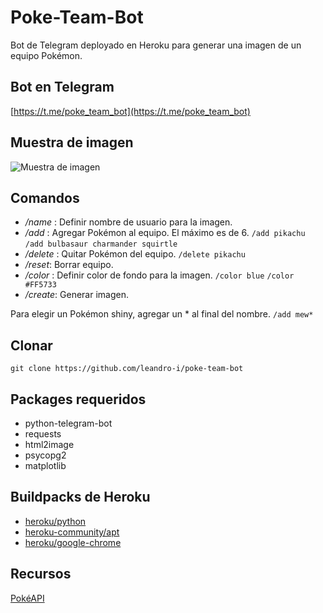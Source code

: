 # Poke-Team-Bot
Bot de Telegram deployado en Heroku para generar una imagen de un equipo Pokémon.

## Bot en Telegram
[https://t.me/poke_team_bot](https://t.me/poke_team_bot)

## Muestra de imagen
![Muestra de imagen](https://i.ibb.co/nRZNHVM/poketeam.jpg)

## Comandos
- */name* <user-name>: Definir nombre de usuario para la imagen.  
- */add* <pokemon-name>: Agregar Pokémon al equipo. El máximo es de 6. `/add pikachu` `/add bulbasaur charmander squirtle`  
- */delete* <pokemon-name>: Quitar Pokémon del equipo. `/delete pikachu`  
- */reset*: Borrar equipo.  
- */color* <color-code>: Definir color de fondo para la imagen. `/color blue` `/color #FF5733`  
- */create*: Generar imagen.

Para elegir un Pokémon shiny, agregar un \* al final del nombre. `/add mew*`

## Clonar
`git clone https://github.com/leandro-i/poke-team-bot`

## Packages requeridos
- python-telegram-bot
- requests
- html2image
- psycopg2
- matplotlib

## Buildpacks de Heroku
- [heroku/python](https://github.com/heroku/heroku-buildpack-python)
- [heroku-community/apt](https://github.com/heroku/heroku-buildpack-apt)
- [heroku/google-chrome](https://github.com/aurelmegn/heroku-buildpack-google-chrome)

## Recursos
[PokéAPI](https://pokeapi.co/)
